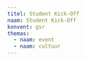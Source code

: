 ```yaml
---
titel: Student Kick-Off
naam: Student Kick-Off
konvent: gsr
themas:
  - naam: event
  - naam: cultuur
---
```

